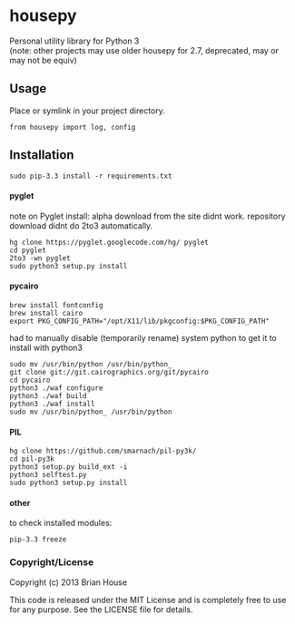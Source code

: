 housepy
=======
Personal utility library for Python 3  
(note: other projects may use older housepy for 2.7, deprecated, may or may not be equiv)


Usage
-----
Place or symlink in your project directory.

    from housepy import log, config


Installation
------------

    sudo pip-3.3 install -r requirements.txt

#### pyglet

note on Pyglet install: alpha download from the site didnt work. repository download didnt do 2to3 automatically.

    hg clone https://pyglet.googlecode.com/hg/ pyglet
    cd pyglet
    2to3 -wn pyglet
    sudo python3 setup.py install



#### pycairo

    brew install fontconfig
    brew install cairo
    export PKG_CONFIG_PATH="/opt/X11/lib/pkgconfig:$PKG_CONFIG_PATH"

had to manually disable (temporarily rename) system python to get it to install with python3

    sudo mv /usr/bin/python /usr/bin/python_
    git clone git://git.cairographics.org/git/pycairo
    cd pycairo
    python3 ./waf configure
    python3 ./waf build
    python3 ./waf install
    sudo mv /usr/bin/python_ /usr/bin/python


#### PIL

    hg clone https://github.com/smarnach/pil-py3k/
    cd pil-py3k
    python3 setup.py build_ext -i
    python3 selftest.py
    sudo python3 setup.py install


#### other
to check installed modules:

    pip-3.3 freeze

    

### Copyright/License

Copyright (c) 2013 Brian House

This code is released under the MIT License and is completely free to use for any purpose. See the LICENSE file for details.
